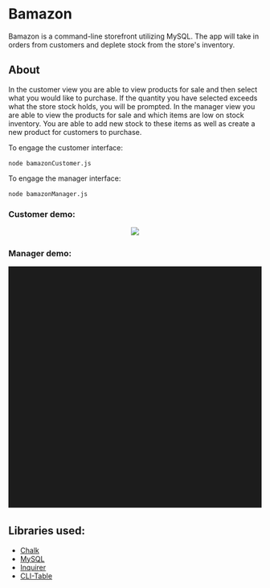 # Bamazon
Bamazon is a command-line storefront utilizing MySQL. The app will take in orders from customers and deplete stock from the store's inventory. 


## About
In the customer view you are able to view products for sale and then select what you would like to purchase. If the quantity you have selected exceeds what the store stock holds, you will be prompted. In the manager view you are able to view the products for sale and which items are low on stock inventory. You are able to add new stock to these items as well as create a new product for customers to purchase. 

To engage the customer interface:
```
node bamazonCustomer.js
```
To engage the manager interface:
```
node bamazonManager.js
```

### Customer demo:
<p align='center'>
<img width='600' src='https://cdn.rawgit.com/tbehrenbeck/bamazon-mysql-node-app/9437a9bb/images/customer.svg'>
</p>

### Manager demo:
<p align='center'>
<img width='600' src='./images/manager.svg'>
</p>

## Libraries used:
- [Chalk](https://github.com/chalk/chalk)
- [MySQL](https://github.com/mysqljs/mysql)
- [Inquirer](https://github.com/SBoudrias/Inquirer.js)
- [CLI-Table](https://github.com/Automattic/cli-table)
